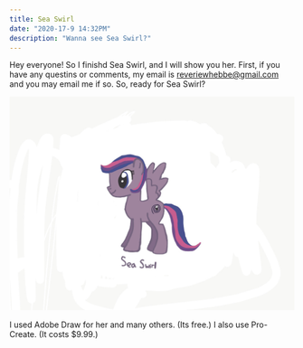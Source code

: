 ```yaml
---
title: Sea Swirl
date: "2020-17-9 14:32PM"
description: "Wanna see Sea Swirl?"
---
```


Hey everyone! So I finishd Sea Swirl, and I will show you her. First, if you have any questins or comments, my email is reveriewhebbe@gmail.com and you may 
email me if so. So, ready for Sea Swirl? 


![Purple Cartoon MLP Pony with pink,dark purple, and dark blue tail with wings](B196E74E-6DAB-4436-A1FC-FA93B84753B2.jpeg)

I used Adobe Draw for her and many others. (Its free.) I also use Pro-Create. (It costs $9.99.) 

